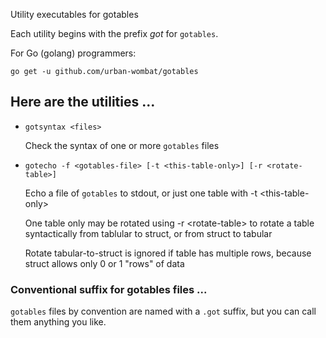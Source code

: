 Utility executables for gotables

Each utility begins with the prefix *got* for `gotables`.

For Go (golang) programmers:

    go get -u github.com/urban-wombat/gotables

## Here are the utilities ...

* `gotsyntax <files>`

	Check the syntax of one or more `gotables` files

* `gotecho -f <gotables-file> [-t <this-table-only>] [-r <rotate-table>]`

	Echo a file of `gotables` to stdout, or just one table with -t \<this-table-only\>

	One table only may be rotated using -r \<rotate-table\> to rotate a table syntactically from tablular to struct,
	or from struct to tabular

	Rotate tabular-to-struct is ignored if table has multiple rows, because struct allows only 0 or 1 "rows" of data

### Conventional suffix for gotables files ...

`gotables` files by convention are named with a `.got` suffix, but you can call them anything you like.

